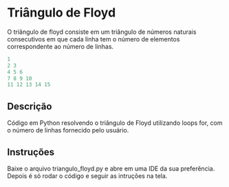 <h1> Triângulo de Floyd</h1>

O triângulo de floyd consiste em um triângulo de números naturais consecutivos em que cada linha tem o número de elementos correspondente ao número de linhas.

```python
1
2 3
4 5 6
7 8 9 10
11 12 13 14 15
```



## Descrição

Código em Python resolvendo o triângulo de Floyd utilizando loops for, com o número de linhas fornecido pelo usuário.

## Instruções

Baixe o arquivo triangulo_floyd.py e abre em uma IDE da sua preferência. Depois é só rodar o código e seguir as intruções na tela.
